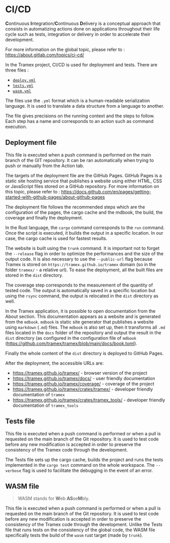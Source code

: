 # CI/CD

**C**ontinuous **I**ntegration/**C**ontinuous **D**elivery is a conceptual approach that consists in automatizing actions done on applications throughout their life cycle such as tests, integration or delivery in order to accelerate their development.

For more information on the global topic, please refer to : <https://about.gitlab.com/topics/ci-cd/>

In the Tramex project, CI/CD is used for deployment and tests. There are three files :

- [`deploy.yml`](https://github.com/tramex/tramex/blob/main/.github/workflows/deploy.yml)
- [`tests.yml`](https://github.com/tramex/tramex/blob/main/.github/workflows/tests.yml)
- [`wasm.yml`](https://github.com/tramex/tramex/blob/main/.github/workflows/wasm.yml)

The files use the `.yml` format which is a human-readable serialization language. It is used to translate a data structure from a language to another.

The file gives precisions on the running context and the steps to follow. Each step has a name and corresponds to an action such as command execution.

## Deployment file

This file is executed when a push command is performed on the main branch of the GIT repository. It can be ran automatically when trying to push or manually from the Action tab.

The targets of the deployment file are the GitHub Pages. GitHub Pages is a static site hosting service that publishes a website using either HTML, CSS or JavaScript files stored on a GitHub repository. For more information on this topic, please refer to : <https://docs.github.com/en/pages/getting-started-with-github-pages/about-github-pages>

The deployment file follows the recommended steps which are the configuration of the pages, the cargo cache and the mdbook, the build, the coverage and finally the deployment.

In the Rust language, the `cargo` command corresponds to the `run` command. Once the script is executed, it builds the output in a specific location. In our case, the cargo cache is used for fastest results.

The website is built using the `trunk` command. It is important not to forget the `--release` flag in order to optimize the performances and the size of the output code. It is also necessary to use the `--public-url` flag because Tramex is stored on `https://tramex.github.io/tramex` domain (so in the folder `tramex/` - a relative url). To ease the deployment, all the built files are stored in the `dist` directory.

The coverage step corresponds to the measurement of the quantity of tested code. The output is automatically saved in a specific location but using the `rsync` command, the output is relocated in the `dist` directory as well.

In the Tramex application, it is possible to open documentation from the About section. This documentation appears as a website and is generated from the `mdbook`. `mdbook` is static site generator that publishes a website using `markdown` (`.md`) files. The `mdbook` is also set up, then it transforms all `.md` files located in the `docs` folder of the repository and output the result in the `dist` directory (as configured in the configuration file of `mdbook` (<https://github.com/tramex/tramex/blob/main/docs/book.toml>).

Finally the whole content of the `dist` directory is deployed to GitHub Pages.

After the deployment, the accessible URLs are:

- <https://tramex.github.io/tramex/> - browser version of the project
- <https://tramex.github.io/tramex/docs/> - user friendly documentation
- <https://tramex.github.io/tramex/coverage/> - coverage of the project
- <https://tramex.github.io/tramex/crates/tramex/> - developer friendly documentation of `tramex`
- <https://tramex.github.io/tramex/crates/tramex_tools/> - developer friendly documentation of `tramex_tools`

## Tests file

This file is executed when a push command is performed or when a pull is requested on the main branch of the Git repository. It is used to test code before any new modification is accepted in order to preserve the consistency of the Tramex code through the development.

The Tests file sets up the cargo cache, builds the project and runs the tests implemented in the `cargo test` command on the whole workspace. The `--verbose` flag is used to facilitate the debugging in the event of an error.

## WASM file

> WASM stands for **W**eb **AS**se**M**bly.

This file is executed when a push command is performed or when a pull is requested on the main branch of the Git repository. It is used to test code before any new modification is accepted in order to preserve the consistency of the Tramex code through the development. Unlike the Tests file that runs tests on the consistency of the global code, the WASM file specifically tests the build of the `wasm` rust target (made by `trunk`).

